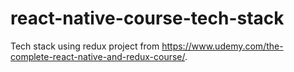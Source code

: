 # react-native-course-tech-stack

Tech stack using redux project from https://www.udemy.com/the-complete-react-native-and-redux-course/.
